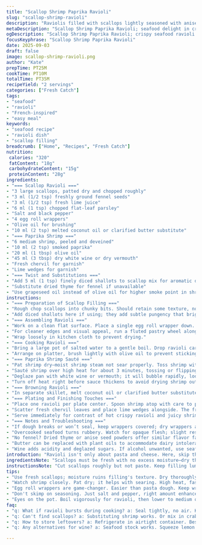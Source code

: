 ```yaml
---
title: "Scallop Shrimp Paprika Ravioli"
slug: "scallop-shrimp-ravioli"
description: "Raviolis filled with scallops lightly seasoned with anise-like fennel, lime brightness, and fresh parsley. Shrimp tossed in smoky paprika sautée finished with white wine reduction. Wrapped in crispy egg roll dough pressed tight and browned in butter. Seafood juices drizzled around. Garnished with fresh chervil and wedges of lime. No nuts or lactose—adaptable to dairy allergy by omitting butter or replacing with plant fat. Cook seafood just till opaque—avoid rubbery textures. Rustic but restrained, layered flavors. Efficient assembly. Cook times adjusted for gentle doneness, with manageable steps suitable for home kitchens."
metaDescription: "Scallop Shrimp Paprika Ravioli; seafood delight in crispy wrappers, layered flavors, no dairy, ready in 35 minutes."
ogDescription: "Scallop Shrimp Paprika Ravioli; crispy seafood ravioli with paprika shrimp, enjoy fresh tastes, simple preparation."
focusKeyphrase: "Scallop Shrimp Paprika Ravioli"
date: 2025-09-03
draft: false
image: scallop-shrimp-ravioli.png
author: "Kate"
prepTime: PT25M
cookTime: PT10M
totalTime: PT35M
recipeYield: "2 servings"
categories: ["Fresh Catch"]
tags:
- "seafood"
- "ravioli"
- "French-inspired"
- "easy meal"
keywords:
- "seafood recipe"
- "ravioli dish"
- "scallop filling"
breadcrumb: ["Home", "Recipes", "Fresh Catch"]
nutrition: 
 calories: "320"
 fatContent: "18g"
 carbohydrateContent: "15g"
 proteinContent: "28g"
ingredients:
- "=== Scallop Ravioli ==="
- "3 large scallops, patted dry and chopped roughly"
- "3 ml (1/2 tsp) freshly ground fennel seeds"
- "3 ml (1/2 tsp) fresh lime juice"
- "6 ml (1 tsp) chopped flat-leaf parsley"
- "Salt and black pepper"
- "4 egg roll wrappers"
- "Olive oil for brushing"
- "10 ml (2 tsp) melted coconut oil or clarified butter substitute"
- "=== Paprika Shrimp ==="
- "6 medium shrimp, peeled and deveined"
- "10 ml (2 tsp) smoked paprika"
- "20 ml (1 tbsp) olive oil"
- "45 ml (3 tbsp) dry white wine or dry vermouth"
- "Fresh chervil for garnish"
- "Lime wedges for garnish"
- "=== Twist and Substitutions ==="
- "Add 5 ml (1 tsp) finely diced shallots to scallop mix for aromatic depth"
- "Substitute dried thyme for fennel if unavailable"
- "Use grapeseed oil instead of olive oil for higher smoke point in shrimp cooking"
instructions:
- "=== Preparation of Scallop Filling ==="
- "Rough chop scallops into chunky bits. Should retain some texture, not paste. Combine with ground fennel seed, fresh lime juice, chopped parsley in a bowl. Season lightly with salt and black pepper. Mix gently—avoid overworking to keep filling tender."
- "Add diced shallots here if using; they add subtle pungency that brightens the filling. Let rest refrigerated while prepping wrappers."
- "=== Assembling Ravioli ==="
- "Work on a clean flat surface. Place a single egg roll wrapper down. Spoon roughly 45 ml (3 tbsp) of scallop filling into center. Lay second wrapper over. Moisten edges with water using finger or pastry brush. Cover with third wrapper. Press edges firmly to seal, squeezing out air pockets—critical to avoid bursting during boil."
- "For cleaner edges and visual appeal, run a fluted pastry wheel along seams. Keep excess dough trimmed for uniform shape."
- "Wrap loosely in kitchen cloth to prevent drying."
- "=== Cooking Ravioli ==="
- "Bring a large pot of salted water to a gentle boil. Drop ravioli carefully. Wait for all to float then cook 4 to 5 minutes (extra minute accounts for thicker filling). Floating and slight puffiness signal readiness. Transfer with slotted spoon."
- "Arrange on platter, brush lightly with olive oil to prevent sticking and add sheen."
- "=== Paprika Shrimp Sauté ==="
- "Pat shrimp dry—moist shrimp steam not sear properly. Toss shrimp with smoked paprika, salt, and pepper. Heat olive or grapeseed oil in heavy skillet till shimmering but not smoking."
- "Sauté shrimp over high heat for about 3 minutes, tossing or flipping once. Should turn opaque, firm but springy. Browning adds flavor — listen for gentle sizzle."
- "Deglaze pan with white wine or vermouth; it will bubble rapidly, loosen fond, concentrate flavors. Cook down 1-2 min until liquid reduces slightly."
- "Turn off heat right before sauce thickens to avoid drying shrimp out."
- "=== Browning Ravioli ==="
- "In separate skillet, melt coconut oil or clarified butter substitute over medium heat. Add ravioli, cook about 1 minute per side until golden, slightly crisp exterior formed. Use gentle flipping to keep shape intact. Listen for soft crackle — indicator of perfect crust without burning."
- "=== Plating and Finishing Touches ==="
- "Place one ravioli per plate center. Spoon shrimp atop with care to preserve crust. Drizzle shrimp pan sauce around ravioli in thin streams for aesthetics and flavor burst."
- "Scatter fresh chervil leaves and place lime wedges alongside. The fresh herb aroma and zesty lime balance richness."
- "Serve immediately for contrast of hot crispy ravioli and juicy shrimp."
- "=== Notes and Troubleshooting ==="
- "If dough breaks or won’t seal, keep wrappers covered; dry wrappers are fragile. Use egg wash (beaten egg) if water doesn’t hold."
- "Overcooked seafood turns rubbery. Watch for opaque flesh; slight resistance means done."
- "No fennel? Dried thyme or anise seed powders offer similar flavor families."
- "Butter can be replaced with plant oils to accommodate dairy intolerance—gives a slightly different mouthfeel but still rich."
- "Wine adds acidity and deglazed sugars. If alcohol unwanted, use seafood stock or water with squeeze of lemon."
introduction: "Ravioli isn't only about pasta and cheese. Here, skip the luxury dairy filling. Scallops chopped coarse, brightened with fennel, lime, and parsley. Wrapped egg roll wrappers—crisp, practical, easier than traditional dough. Boiled just right then pan-fried for color and crunch. Shrimp in paprika adds smoky punch, quick sear, finished with splash of white wine to deglaze and lift. Chervil and lime cut through richness. No fiddly flour dough or complex fillings, practical for weekday nights or small dinner parties. Scallops and shrimp cooked separately—timing key. Watch visual, tactile cues rather than strict minutes. Use pantry herbs cleverly. This is about confidence in fundamentals, chopping, cooking, seasoning with intention."
ingredientsNote: "Scallops must be fresh with no excess moisture—dry them well to avoid soggy filling. Fennel seeds ground freshly give aniseed aroma that ties to lime acidity. Parsley adds earthiness, contrast. Egg roll wrappers double as easy pasta alternative, readily available. Olive oil keeps the ravioli supple when brushed post-boil. For paprika shrimp, smoked paprika is ideal; regular sweet paprika works but less depth. Shrimp freshness matters. White wine deglazing adds acidity, complexity, evaporates fast, avoid residual sharp alcohol flavor. Melted butter or coconut oil for pan-frying add golden crust, substitute clarified butter or neutral oil for lactose intolerance. Small ingredients change balance—one herb swap or cooking fat impacts outcome."
instructionsNote: "Cut scallops roughly but not paste. Keep filling lumps tactile. Seal ravioli tightly, no pockets, no bubbles—prevents rupture in boiling water; use water, not flour for sealing edges to avoid gummy spots. Boil water vigorously but reduce to medium boil when cooking ravioli. Floating signals near done, but wait 1 more minute to ensure cooked center. Don't over-boil—skin becomes tough. Shrimp cooking fast—high heat, short time. Look for opaque, shells pink. Sauté till just turning golden on edges—not blackened. Deglaze while shrimp still in pan to maximize fond flavor. Pan-frying ravioli: medium heat, gentle flip one minute per side. Crackling sound tells you crust forming. Remove before edge burns. Serve immediately—moist shrimp over crisp ravioli contrast is essential. Garnish adds brightness; add just before serving to avoid wilting herbs."
tips:
- "Use fresh scallops; moisture ruins filling's texture. Dry thoroughly. Tough filling, and soggy ravioli? Not what you want. Work gentle, keep it fluffy."
- "Watch shrimp closely. Pat dry; it helps with searing. High heat, fast cook. Opaque means done; firm but springy texture essential. Don't burn!"
- "Egg roll wrappers are game-changer. Easier than pasta dough. Keep wrappers covered; dry out quickly. Dried out? They crack and break."
- "Don't skimp on seasoning. Just salt and pepper, right amount enhances seafood. Try adding garlic, lemon zest for a twist. Boost flavors!"
- "Eyes on the pot. Boil vigorously for ravioli, then lower to medium once in. Floating signals near done; give one more minute. Timing key!"
faq:
- "q: What if ravioli bursts during cooking? a: Seal tightly, no air. Keep wrappers damp. If needed, use egg wash to help edges stick. Simple fix."
- "q: Can't find scallops? a: Substituting shrimp works. Or mix in crab, or even fish for similar texture. Adjust seasoning slightly for different seafood."
- "q: How to store leftovers? a: Refrigerate in airtight container. Best eaten fresh, but keeps one day. Reheat gently to avoid drying out."
- "q: Any alternatives for wine? a: Seafood stock works. Squeeze lemon in too for acidity. If looking for no alcohol, make it flavorful still!"

---
```


